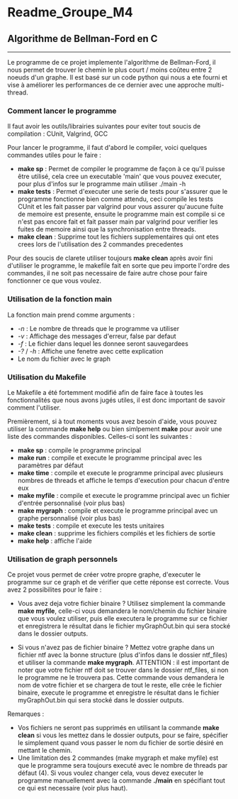 # Readme_Groupe_M4

## Algorithme de Bellman-Ford en C

***

Le programme de ce projet implemente l'algorithme de Bellman-Ford, il nous permet de trouver le chemin le plus court / moins coûteu entre 2 noeuds d'un graphe. 
Il est basé sur un code python qui nous a ete fourni et vise à améliorer les performances de ce dernier avec une approche multi-thread.

### Comment lancer le programme

Il faut avoir les outils/librairies suivantes pour eviter tout soucis de compilation : CUnit, Valgrind, GCC 

Pour lancer le programme, il faut d'abord le compiler, voici quelques commandes utiles pour le faire :
 - **make sp** : Permet de compiler le programme de façon à ce qu'il puisse être utilisé, cela cree un executable 'main' que vous pouvez executer, pour plus d'infos sur le programme main utiliser ./main -h
 - **make tests** : Permet d'executer une serie de tests pour s'assurer que le programme fonctionne bien comme attendu, ceci compile les tests CUnit et les fait passer par valgrind pour vous assurer qu'aucune fuite de memoire est presente, ensuite le programme main est compile si ce n'est pas encore fait et fait passer main par valgrind pour verifier les fuites de memoire ainsi que la synchronisation entre threads.
 - **make clean** : Supprime tout les fichiers supplementaires qui ont etes crees lors de l'utilisation des 2 commandes precedentes 

Pour des soucis de clarete utiliser toujours **make clean** après avoir fini d'utiliser le programme, le makefile fait en sorte que peu importe l'ordre des commandes, il ne soit pas necessaire de faire autre chose pour faire fonctionner ce que vous voulez.  

### Utilisation de la fonction main 

La fonction main prend comme arguments : 
 - *-n* : Le nombre de threads que le programme va utiliser 
 - *-v* : Affichage des messages d'erreur, false par defaut
 - *-f* : Le fichier dans lequel les donnee seront sauvegardees
 - *-?* / *-h* : Affiche une fenetre avec cette explication 
 - Le nom du fichier avec le graph

### Utilisation du Makefile 

Le Makefile a été fortemment modifié afin de faire face à toutes les fonctionnalités que nous avons jugés utiles, il est donc important de savoir comment l'utiliser.

Premièrement, si à tout moments vous avez besoin d'aide, vous pouvez utiliser la commande **make help** ou bien simlpement **make** pour avoir une liste des commandes disponibles.
Celles-ci sont les suivantes :
 - **make sp** : compile le programme principal
 - **make run** : compile et execute le programme principal avec les paramètres par défaut
 - **make time** : compile et execute le programme principal avec plusieurs nombres de threads et affiche le temps d'execution pour chacun d'entre eux
 - **make myfile** : compile et execute le programme principal avec un fichier d'entrée personnalisé (voir plus bas)
 - **make mygraph** : compile et execute le programme principal avec un graphe personnalisé (voir plus bas)
 - **make tests** : compile et execute les tests unitaires
 - **make clean** : supprime les fichiers compilés et les fichiers de sortie
 - **make help** : affiche l'aide

### Utilisation de graph personnels

Ce projet vous permet de créer votre propre graphe, d'executer le programme sur ce graph et de vérifier que cette réponse est correcte. Vous avez 2 possibilites pour le faire :
 - Vous avez deja votre fichier binaire ? 
    Utilisez simplement la commande **make myfile**, celle-ci vous demandera le nom/chemin du fichier binaire que vous voulez utiliser, puis elle executera le programme sur ce fichier et enregistrera le résultat dans le fichier myGraphOut.bin qui sera stocké dans le dossier outputs. 

 - Si vous n'avez pas de fichier binaire ? 
    Mettez votre graphe dans un fichier ntf avec la bonne structure (plus d'infos dans le dossier ntf_files) et utiliser la commande **make mygraph**. ATTENTION : il est important de noter que votre fichier ntf doit se trouver dans le dossier ntf_files, si non le programme ne le trouvera pas. Cette commande vous demandera le nom de votre fichier et se chargera de tout le reste, elle crée le fichier binaire, execute le programme et enregistre le résultat dans le fichier myGraphOut.bin qui sera stocké dans le dossier outputs. 

Remarques : 
 - Vos fichiers ne seront pas supprimés en utilisant la commande **make clean** si vous les mettez dans le dossier outputs, pour se faire, spécifier le simplement quand vous passer le nom du fichier de sortie désiré en mettant le chemin.
 - Une limitation des 2 commandes (make mygraph et make myfile) est que le programme sera toujours executé avec le nombre de threads par défaut (4). Si vous voulez changer cela, vous devez executer le programme manuellement avec la commande **./main** en spécifiant tout ce qui est necessaire (voir plus haut).

